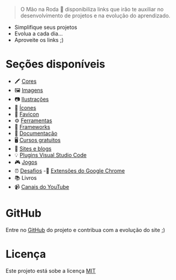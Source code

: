 

> O Mão na Roda 👋 disponibiliza  links que irão te auxiliar no desenvolvimento
de projetos e na evolução do aprendizado.

- Simplifique seus projetos
- Evolua a cada dia...
- Aproveite os links ;)


#  Seções disponíveis

- 🖍️ [Cores](_cores.md)
- 🖼️ [Imagens](_imagens.md)
- 📷 [Ilustrações](_ilustracoes.md)
- 🔗 [Ícones](_icones.md)
- 🧩 [Favicon](_favicon.md)
- ⚙️ [Ferramentas](_ferramentas.md)
- 📁 [Frameworks](_framework.md)
- 📘 [Documentação](_documentacao.md)
- 🖥️ [Cursos gratuitos](_cursos.md)
- 📝 [Sites e blogs](_sites.md)
- 💡 [Plugins Visual Studio Code](_plugins.md)
- 🎮 [Jogos](_jogos.md)
- ⏰ [Desafios](_desafios.md)
-📌 [Extensões do Google Chrome](_extensoes.md)
- 📚 Livros
- 📹 [Canais do YouTube](_canais.md)


# GitHub

 Entre no [GitHub](https://github.com/IzabellaLoyse/mao-na-roda/tree/main)
 do projeto e contribua com a evolução do site ;)

# Licença

Este projeto está sobe a licença [MIT](https://github.com/IzabellaLoyse/mao-na-roda/blob/main/LICENSE.md)
